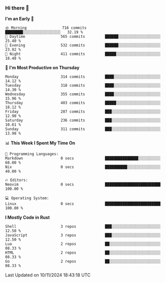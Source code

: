 ### Hi there 👋
<!--START_SECTION:waka-->
**I'm an Early 🐤** 

```text
🌞 Morning                716 commits         ████████░░░░░░░░░░░░░░░░░   32.19 % 
🌆 Daytime                565 commits         ██████░░░░░░░░░░░░░░░░░░░   25.40 % 
🌃 Evening                532 commits         ██████░░░░░░░░░░░░░░░░░░░   23.92 % 
🌙 Night                  411 commits         █████░░░░░░░░░░░░░░░░░░░░   18.48 % 
```
📅 **I'm Most Productive on Thursday** 

```text
Monday                   314 commits         ████░░░░░░░░░░░░░░░░░░░░░   14.12 % 
Tuesday                  318 commits         ████░░░░░░░░░░░░░░░░░░░░░   14.30 % 
Wednesday                355 commits         ████░░░░░░░░░░░░░░░░░░░░░   15.96 % 
Thursday                 403 commits         █████░░░░░░░░░░░░░░░░░░░░   18.12 % 
Friday                   287 commits         ███░░░░░░░░░░░░░░░░░░░░░░   12.90 % 
Saturday                 236 commits         ███░░░░░░░░░░░░░░░░░░░░░░   10.61 % 
Sunday                   311 commits         ███░░░░░░░░░░░░░░░░░░░░░░   13.98 % 
```


📊 **This Week I Spent My Time On** 

```text
💬 Programming Languages: 
Markdown                 0 secs              ███████████████░░░░░░░░░░   60.00 % 
Nix                      0 secs              ██████████░░░░░░░░░░░░░░░   40.00 % 

🔥 Editors: 
Neovim                   0 secs              █████████████████████████   100.00 % 

💻 Operating System: 
Linux                    0 secs              █████████████████████████   100.00 % 
```

**I Mostly Code in Rust** 

```text
Shell                    3 repos             ███░░░░░░░░░░░░░░░░░░░░░░   12.50 % 
JavaScript               3 repos             ███░░░░░░░░░░░░░░░░░░░░░░   12.50 % 
Lua                      2 repos             ██░░░░░░░░░░░░░░░░░░░░░░░   08.33 % 
HTML                     2 repos             ██░░░░░░░░░░░░░░░░░░░░░░░   08.33 % 
Go                       2 repos             ██░░░░░░░░░░░░░░░░░░░░░░░   08.33 % 
```




 Last Updated on 10/11/2024 18:43:18 UTC
<!--END_SECTION:waka-->

<!--
**YoganshSharma/YoganshSharma** is a ✨ _special_ ✨ repository because its `README.md` (this file) appears on your GitHub profile.

Here are some ideas to get you started:

- 🔭 I’m currently working on ...
- 🌱 I’m currently learning ...
- 👯 I’m looking to collaborate on ...
- 🤔 I’m looking for help with ...
- 💬 Ask me about ...
- 📫 How to reach me: ...
- 😄 Pronouns: ...
- ⚡ Fun fact: ...
-->
